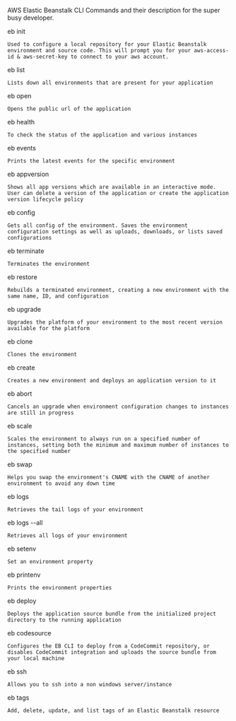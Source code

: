 AWS Elastic Beanstalk CLI Commands and their description for the super busy developer.

eb init

    Used to configure a local repository for your Elastic Beanstalk environment and source code. This will prompt you for your aws-access-id & aws-secret-key to connect to your aws account.

eb list

    Lists down all environments that are present for your application

eb open

    Opens the public url of the application

eb health

    To check the status of the application and various instances

eb events

    Prints the latest events for the specific environment

eb appversion

    Shows all app versions which are available in an interactive mode. User can delete a version of the application or create the application version lifecycle policy

eb config

    Gets all config of the environment. Saves the environment configuration settings as well as uploads, downloads, or lists saved configurations

eb terminate

    Terminates the environment

eb restore

    Rebuilds a terminated environment, creating a new environment with the same name, ID, and configuration

eb upgrade

    Upgrades the platform of your environment to the most recent version available for the platform

eb clone

    Clones the environment

eb create

    Creates a new environment and deploys an application version to it

eb abort

    Cancels an upgrade when environment configuration changes to instances are still in progress

eb scale

    Scales the environment to always run on a specified number of instances, setting both the minimum and maximum number of instances to the specified number

eb swap

    Helps you swap the environment's CNAME with the CNAME of another environment to avoid any down time

eb logs

    Retrieves the tail logs of your environment

eb logs --all

    Retrieves all logs of your environment

eb setenv

    Set an environment property

eb printenv

    Prints the environment properties

eb deploy

    Deploys the application source bundle from the initialized project directory to the running application

eb codesource

    Configures the EB CLI to deploy from a CodeCommit repository, or disables CodeCommit integration and uploads the source bundle from your local machine

eb ssh

    Allows you to ssh into a non windows server/instance

eb tags

    Add, delete, update, and list tags of an Elastic Beanstalk resource

